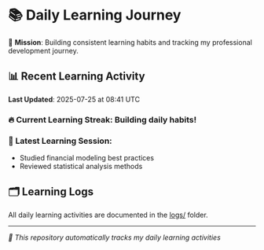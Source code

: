 # 📚 Daily Learning Journey

🎯 **Mission**: Building consistent learning habits and tracking my professional development journey.

## 📊 Recent Learning Activity

**Last Updated**: 2025-07-25 at 08:41 UTC

### 🔥 Current Learning Streak: Building daily habits!

### 📝 Latest Learning Session:
- Studied financial modeling best practices
- Reviewed statistical analysis methods

## 🗂️ Learning Logs

All daily learning activities are documented in the [logs/](./logs/) folder.

---
*🤖 This repository automatically tracks my daily learning activities*
